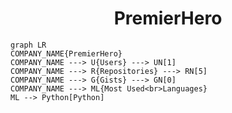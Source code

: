 <h1 align="center">PremierHero</h1>

```mermaid
graph LR
COMPANY_NAME{PremierHero}
COMPANY_NAME ---> U{Users} ---> UN[1]
COMPANY_NAME ---> R{Repositories} ---> RN[5]
COMPANY_NAME ---> G{Gists} ---> GN[0]
COMPANY_NAME ---> ML{Most Used<br>Languages}
ML --> Python[Python]
```

